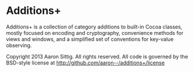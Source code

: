 Additions+
==========

Additions+ is a collection of category additions to built-in Cocoa classes, mostly focused on encoding and cryptography, convenience methods for views and windows, and a simplified set of conventions for key-value observing.

Copyright 2013 Aaron Sittig. All rights reserved. All code is governed by the BSD-style license at http://github.com/aaron--/additions+/license
